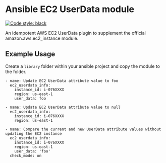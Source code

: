 # Ansible EC2 UserData module
[![Code style: black](https://img.shields.io/badge/code%20style-black-000000.svg)](https://github.com/psf/black)

An idempotent AWS EC2 UserData plugin to supplement the official amazon.aws.ec2_instance module. 

## Example Usage
Create a `library` folder within your ansible project and copy the module to the folder.

````
- name: Update EC2 UserData attribute value to foo
  ec2_userdata_info:
    instance_id: i-076XXXX
    region: us-east-1
    user_data: foo

- name: Update EC2 UserData attribute value to null
  ec2_userdata_info:
    instance_id: i-076XXXX
    region: us-east-1

- name: Compare the current and new UserData attribute values without updating the EC2 instance
  ec2_userdata_info:
    instance_id: i-076XXXX
    region: us-east-1
    user_data: 'foo'
  check_mode: on
````
